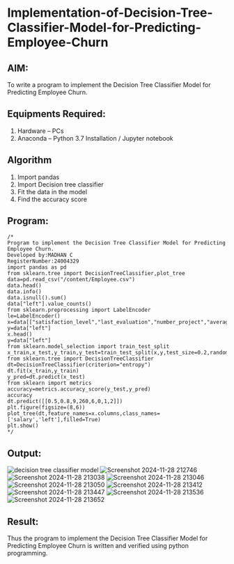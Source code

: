 # Implementation-of-Decision-Tree-Classifier-Model-for-Predicting-Employee-Churn

## AIM:
To write a program to implement the Decision Tree Classifier Model for Predicting Employee Churn.

## Equipments Required:
1. Hardware – PCs
2. Anaconda – Python 3.7 Installation / Jupyter notebook

## Algorithm
1. Import pandas
2. Import Decision tree classifier
3. Fit the data in the model
4. Find the accuracy score
## Program:
```
/*
Program to implement the Decision Tree Classifier Model for Predicting Employee Churn.
Developed by:MADHAN C 
RegisterNumber:24004329
import pandas as pd
from sklearn.tree import DecisionTreeClassifier,plot_tree
data=pd.read_csv("/content/Employee.csv")
data.head()
data.info()
data.isnull().sum()
data["left"].value_counts()
from sklearn.preprocessing import LabelEncoder
le=LabelEncoder()
x=data[["satisfaction_level","last_evaluation","number_project","average_montly_hours","time_spend_company","Work_accident","promotio
y=data["left"]
x.head()
y=data["left"]
from sklearn.model_selection import train_test_split
x_train,x_test,y_train,y_test=train_test_split(x,y,test_size=0.2,random_state=100)
from sklearn.tree import DecisionTreeClassifier
dt=DecisionTreeClassifier(criterion="entropy")
dt.fit(x_train,y_train)
y_pred=dt.predict(x_test)
from sklearn import metrics
accuracy=metrics.accuracy_score(y_test,y_pred)
accuracy
dt.predict([[0.5,0.8,9,260,6,0,1,2]])
plt.figure(figsize=(8,6))
plot_tree(dt,feature_names=x.columns,class_names=['salary','left'],filled=True)
plt.show()
*/
```
## Output:
![decision tree classifier model](sam.png)
![Screenshot 2024-11-28 212746](https://github.com/user-attachments/assets/5d4a56bc-9de9-4abe-adcc-8a5631f10b09)
![Screenshot 2024-11-28 213038](https://github.com/user-attachments/assets/96df3b7a-6d74-4bb7-858c-b0c1e8e2e8d5)
![Screenshot 2024-11-28 213046](https://github.com/user-attachments/assets/df18601d-91c9-438e-b7a1-d0d90524efe1)
![Screenshot 2024-11-28 213050](https://github.com/user-attachments/assets/1b92e86b-d171-4a88-af88-42da48dba042)
![Screenshot 2024-11-28 213412](https://github.com/user-attachments/assets/43bc435c-bc82-4338-bfc5-a6f477de3479)
![Screenshot 2024-11-28 213447](https://github.com/user-attachments/assets/ffdd7d71-5fe4-485c-8988-97645a63ad30)
![Screenshot 2024-11-28 213536](https://github.com/user-attachments/assets/b51cee0a-faaa-42ca-952f-3d390b6dc6d5)
![Screenshot 2024-11-28 213652](https://github.com/user-attachments/assets/5607d1bf-a172-4984-ad99-6debc5c9d140)
## Result:
Thus the program to implement the  Decision Tree Classifier Model for Predicting Employee Churn is written and verified using python programming.
